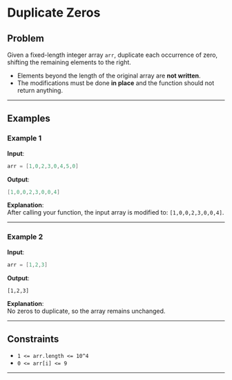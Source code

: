 # Duplicate Zeros

## Problem
Given a fixed-length integer array `arr`, duplicate each occurrence of zero, shifting the remaining elements to the right.

- Elements beyond the length of the original array are **not written**.
- The modifications must be done **in place** and the function should not return anything.

---

## Examples

### Example 1
**Input**:  
``` java
arr = [1,0,2,3,0,4,5,0]
```

**Output**:  
``` java
[1,0,0,2,3,0,0,4]
```

**Explanation**:  
After calling your function, the input array is modified to: `[1,0,0,2,3,0,0,4]`.

---

### Example 2
**Input**:  

``` java
arr = [1,2,3]
```

**Output**:  

```
[1,2,3]
```

**Explanation**:  
No zeros to duplicate, so the array remains unchanged.

---

## Constraints
- `1 <= arr.length <= 10^4`
- `0 <= arr[i] <= 9`

---
